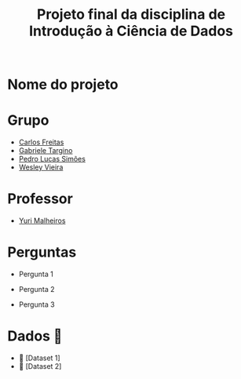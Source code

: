 <h1 align="center">Projeto final da disciplina de Introdução à Ciência de Dados</h1>
<br>

# Nome do projeto

# Grupo
* [Carlos Freitas](https://github.com/carlimmsantos)
* [Gabriele Targino](https://github.com/gabitargino)
* [Pedro Lucas Simões](https://github.com/pedroLucabral)
* [Wesley Vieira](https://github.com/wesleyvieira1)

# Professor
* [Yuri Malheiros](https://github.com/yurimalheiros)

# Perguntas

- Pergunta 1

- Pergunta 2

- Pergunta 3

# Dados 📖
* 🔎 [Dataset 1] 
* 🔎 [Dataset 2]
